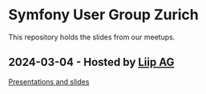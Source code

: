 # Symfony User Group Zurich

This repository holds the slides from our meetups.

## 2024-03-04 - Hosted by [Liip AG](https://liip.ch)
[Presentations and slides](./2024-03-04/readme.md)
